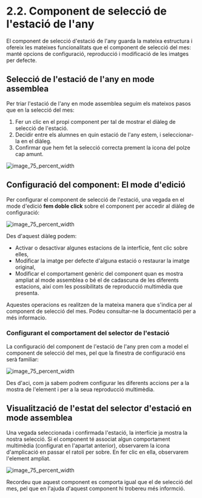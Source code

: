 
# 2.2. Component de selecció de l'estació de l'any

El component de selecció d'estació de l'any guarda la mateixa estructura i ofereix les mateixes funcionalitats que el component de selecció del mes: manté opcions de configuració, reproducció i modificació de les imatges per defecte.

## Selecció de l'estació de l'any en mode assemblea

Per triar l'estació de l'any en mode assemblea seguim els mateixos pasos que en la selecció del mes:

1. Fer un clic en el propi component per tal de mostrar el diàleg de selecció de l'estació.
2. Decidir entre els alumnes en quin estació de l'any estem, i seleccionar-la en el diàleg.
3. Confirmar que hem fet la selecció correcta prement la icona del polze cap amunt.

![image_75_percent_width](2.2.season_sel/season_1.png)

## Configuració del component: El mode d'edició

Per configurar el component de selecció de l'estació, una vegada en el mode d'edició **fem doble click** sobre el component per accedir al diàleg de configuració:

![image_75_percent_width](2.2.season_sel/season_2.png)

Des d'aquest diàleg podem:

* Activar o desactivar algunes estacions de la interfície, fent clic sobre elles,
* Modificar la imatge per defecte d'alguna estació o restaurar la imatge original,
* Modificar el comportament genèric del component quan es mostra ampliat al mode assemblea o bé el de cadascuna de les diferents estacions, així com les possibilitats de reproducció multimèdia que presenta.

Aquestes operacions es realitzen de la mateixa manera que s'indica per al component de selecció del mes. <span class="link_to_help" href="help/class_jam/2.1.selector_mes.md">Podeu consultar-ne la documentació per a més informacio.</span>


### Configurant el comportament del selector de l'estació

La configuració del component de l'estació de l'any pren com a model el component de selecció del mes, pel que la finestra de configuració ens serà familiar:

![image_75_percent_width](2.2.season_sel/season_3.png)

Des d'aci, com ja sabem podrem configurar les diferents accions per a la mostra de l'element i per a la seua reproducció multimèdia.


## Visualització de l'estat del selector d'estació en mode assemblea

Una vegada seleccionada i confirmada l'estació, la interfície ja mostra la nostra selecció. Si el component té associat algun comportament multimèdia (configurat en l'apartat anterior), observarem la icona d'amplicació en passar el ratolí per sobre. En fer clic en ella, observarem l'element ampliat.


![image_75_percent_width](2.2.season_sel/season_4.png)

Recordeu que aquest component es comporta igual que el  <span class="link_to_help" href="help/class_jam/2.1.selector_mes.md">de selecció del mes</span>, pel que en l'ajuda d'aquest component hi trobereu més informció.





